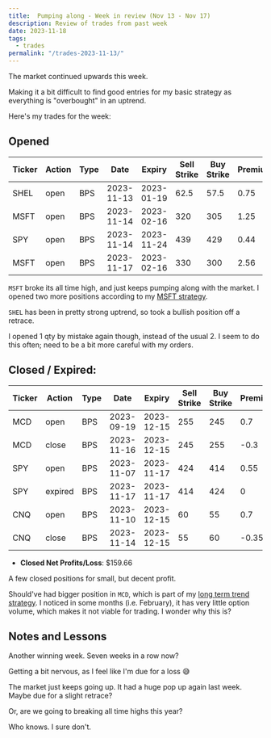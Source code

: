 ```yaml
---
title:  Pumping along - Week in review (Nov 13 - Nov 17)
description: Review of trades from past week
date: 2023-11-18
tags:
  - trades
permalink: "/trades-2023-11-13/"
---
```


The market continued upwards this week.

Making it a bit difficult to find good entries for my basic strategy as everything is "overbought" in an uptrend.

Here's my trades for the week:


## Opened

<div class="trade-table weekly full-width">

|**Ticker**|**Action**|**Type**|**Date**|**Expiry**|**Sell Strike**|**Buy Strike**|**Premium**|**Qty**|**Fee**|**Net**|
|---|---|---|---|---|---|---|---|---|---|---|
|SHEL|open|BPS|2023-11-13|2023-01-19|62.5|57.5|0.75|1|0.58|74.42|
|MSFT|open|BPS|2023-11-14|2023-02-16|320|305|1.25|1|2.08|122.92|
|SPY|open|BPS|2023-11-14|2023-11-24|439|429|0.44|1|2.08|41.92|
|MSFT|open|BPS|2023-11-17|2023-02-16|330|300|2.56|1|2.09|253.91|

</div>

`MSFT` broke its all time high, and just keeps pumping along with the market.  I opened two more positions according to my <a href="/90dte-msft-strategy/">MSFT strategy</a>.

`SHEL` has been in pretty strong uptrend, so took a bullish position off a retrace.  

I opened 1 qty by mistake again though, instead of the usual 2.  I seem to do this often; need to be a bit more careful with my orders.


## Closed / Expired:


<div class = "trade-table monthly full-width">

|**Ticker**|**Action**|**Type**|**Date**|**Expiry**|**Sell Strike**|**Buy Strike**|**Premium**|**Qty**|**Fee**|**Net**|**Profit/Loss**|
|---|---|---|---|---|---|---|---|---|---|---|---|
|MCD|open|BPS|2023-09-19|2023-12-15|255|245|0.7|1|1.4|68.6|$37.22|
|MCD|close|BPS|2023-11-16|2023-12-15|245|255|-0.3|1|1.38|-31.38|
|SPY|open|BPS|2023-11-07|2023-11-17|424|414|0.55|1|2.08|52.92|$52.92|
|SPY|expired|BPS|2023-11-17|2023-11-17|414|424|0|1|0|0|
|CNQ|open|BPS|2023-11-10|2023-12-15|60|55|0.7|2|0.24|139.76|$69.52|
|CNQ|close|BPS|2023-11-14|2023-12-15|55|60|-0.35|2|0.24|-70.24|

</div>

- **Closed Net Profits/Loss**: $159.66

A few closed positions for small, but decent profit.  

Should've had bigger position in `MCD`, which is part of my <a href="https://options1k.com/long-term-trend-strategy/">long term trend strategy</a>.  I noticed in some months (i.e. February), it has very little option volume, which makes it not viable for trading.   I wonder why this is?


## Notes and Lessons

Another winning week.  Seven weeks in a row now?

Getting a bit nervous, as I feel like I'm due for a loss 😅

The market just keeps going up.  It had a huge pop up again last week.  Maybe due for a slight retrace?

Or, are we going to breaking all time highs this year?

Who knows.  I sure don't.


